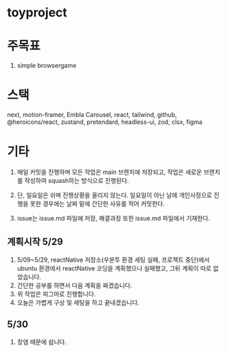 # toyproject

# 주목표

1. simple browsergame

# 스택

next, motion-framer, Embla Carousel, react, tailwind, github, @heroicons/react, zustand, pretendard, headless-ui, zod, clsx, figma

# 기타

1. 매일 커밋을 진행하며 모든 작업은 main 브렌치에 저장되고, 작업은 새로운 브렌치를 작성하여 squash하는 방식으로 진행된다.

2. 단, 일요일은 쉬며 진행상황을 올리지 않는다. 일요일이 아닌 날에 개인사정으로 진행을 못한 경우에는 날짜 밑에 간단한 사유를 적어 커밋한다.

3. issue는 issue.md 파일에 저장, 해결과정 또한 issue.md 파일에서 기재한다.

## 계획시작 5/29

1. 5/09~5/29, reactNative 저장소(우분투 환경 세팅 실패, 프로젝트 중단)에서 ubuntu 환경에서 reactNative 코딩을 계획했으나 실패했고, 그뒤 계획이 따로 없었습니다.
2. 간단한 공부를 하면서 다음 계획을 짜겠습니다.
3. 위 작업은 피그마로 진행합니다.
4. 오늘은 가볍게 구상 및 세팅을 하고 끝내겠습니다.

## 5/30

1. 장염 때문에 쉽니다.
